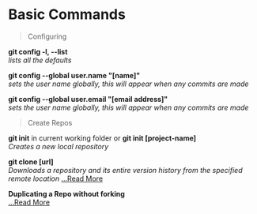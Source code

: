 # Basic Commands

> Configuring

**git config -l, --list**  
_lists all the defaults_

**git config --global user.name "[name]"**  
_sets the user name globally, this will appear when any commits are made_

**git config --global user.email "[email address]"**  
_sets the user name globally, this will appear when any commits are made_

> Create Repos

**git init** in current working folder or **git init [project-name]**  
_Creates a new local repository_

**git clone [url]**  
_Downloads a repository and its entire version history from the specified remote location_
[...Read More](https://git-scm.com/docs/git-clone#_description)

**Duplicating a Repo without forking**  
[...Read More](https://help.github.com/articles/duplicating-a-repository/)

